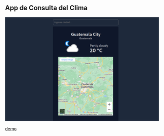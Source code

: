 ## App de Consulta del Clima 

![app-clima-image](./src/app-clima.png)

[demo](https://henryxaz-wheater-app.netlify.app/)
